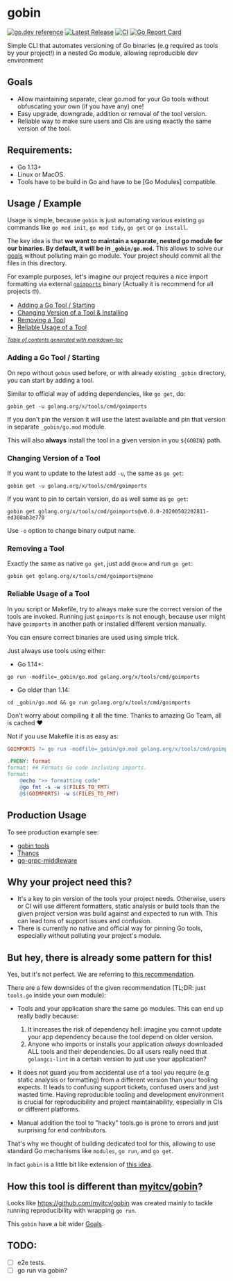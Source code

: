 # gobin
[![go.dev reference](https://img.shields.io/badge/go.dev-reference-007d9c?logo=go&logoColor=white&style=flat-square)](https://pkg.go.dev/github.com/bwplotka/gobin)
[![Latest Release](https://img.shields.io/github/release/bwplotka/gobin.svg?style=flat-square)](https://github.com/bwplotka/gobin/releases/latest)
[![CI](https://github.com/bwplotka/gobin/workflows/go/badge.svg)](https://github.com/bwplotka/gobin/actions?query=workflow%3Ago)
[![Go Report Card](https://goreportcard.com/badge/github.com/bwplotka/gobin)](https://goreportcard.com/report/github.com/bwplotka/gobin)

Simple CLI that automates versioning of Go binaries (e.g required as tools by your project!) in a nested Go module, allowing reproducible dev environment

## Goals

* Allow maintaining separate, clear go.mod for your Go tools without obfuscating your own (if you have any) one!
* Easy upgrade, downgrade, addition or removal of the tool version.
* Reliable way to make sure users and CIs are using exactly the same version of the tool.

## Requirements:

* Go 1.13+
* Linux or MacOS.
* Tools have to be build in Go and have to be [Go Modules] compatible.

## Usage / Example

Usage is simple, because `gobin` is just automating various existing `go` commands like `go mod init`, `go mod tidy`, `go get`
or `go install`.

The key idea is that **we want to maintain a separate, nested go module for our binaries. By default, it will be in `_gobin/go.mod`.**
This allows to solve our [goals](#Goals) without polluting main go module. Your project should commit all the files in this directory.

For example purposes, let's imagine our project requires a nice import formatting via external [`goimports`](https://pkg.go.dev/golang.org/x/tools/cmd/goimports?tab=doc)
binary (Actually it is recommend for all projects 🤓).

- [Adding a Go Tool / Starting](#adding-a-go-tool---starting)
- [Changing Version of a Tool & Installing](#changing-version-of-a-tool---installing)
- [Removing a Tool](#removing-a-tool)
- [Reliable Usage of a Tool](#reliable-usage-of-a-tool)

<small><i><a href='http://ecotrust-canada.github.io/markdown-toc/'>Table of contents generated with markdown-toc</a></i></small>

### Adding a Go Tool / Starting

On repo without `gobin` used before, or with already existing `_gobin` directory, you can start by
adding a tool.

Similar to official way of adding dependencies, like `go get`, do:

`gobin get -u golang.org/x/tools/cmd/goimports`

If you don't pin the version it will use the latest available and pin that version in separate `_gobin/go.mod` module.

This will also **always** install the tool in a given version in you `${GOBIN}` path.

### Changing Version of a Tool

If you want to update to the latest add `-u`, the same as `go get`:

`gobin get -u golang.org/x/tools/cmd/goimports`

If you want to pin to certain version, do as well same as `go get`:

`gobin get golang.org/x/tools/cmd/goimports@v0.0.0-20200502202811-ed308ab3e770`

Use `-o` option to change binary output name.

### Removing a Tool

Exactly the same as native `go get`, just add `@none` and run `go get`:

`gobin get golang.org/x/tools/cmd/goimports@none`

### Reliable Usage of a Tool

In you script or Makefile, try to always make sure the correct version of the tools are invoked.
Running just `goimports` is not enough, because user might have `goimports` in another path or installed different version
manually.

You can ensure correct binaries are used using simple trick.

Just always use tools using either:

* Go 1.14+:

`go run -modfile=_gobin/go.mod golang.org/x/tools/cmd/goimports`

* Go older than 1.14:

`cd _gobin/go.mod && go run golang.org/x/tools/cmd/goimports`

Don't worry about compiling it all the time. Thanks to amazing Go Team, all is cached ❤️

Not if you use Makefile it is as easy as:

```Makefile
GOIMPORTS ?= go run -modfile=_gobin/go.mod golang.org/x/tools/cmd/goimports

.PHONY: format
format: ## Formats Go code including imports.
format:
	@echo ">> formatting code"
	@go fmt -s -w $(FILES_TO_FMT)
	@$(GOIMPORTS) -w $(FILES_TO_FMT)
```

## Production Usage

To see production example see:

 * [gobin tools](https://github.com/bwplotka/gobin/blob/298d2bf5dcc1c8543261279f0a7a22536782e2b3/_gobin/binaries.go#L19)
 * [Thanos](WIP)
 * [go-grpc-middleware](WIP)

## Why your project need this?

* It's a key to pin version of the tools your project needs. Otherwise, users or CI will use different formatters, static analysis or build tools than the
given project version was build against and expected to run with. This can lead tons of support issues and confusion.
* There is currently no native and official way for pinning Go tools, especially without polluting your project's module.

## But hey, there is already some pattern for this!

Yes, but it's not perfect. We are referring to [this recommendation](https://github.com/golang/go/issues/25922#issuecomment-590529870).

There are a few downsides of the given recommendation (TL;DR: just `tools.go` inside your own module):

* Tools and your application share the same go modules. This can end up really badly because:

  1. It increases the risk of dependency hell: imagine you cannot update your app dependency because the tool depend on older version.
  2. Anyone who imports or installs your application *always* downloaded ALL tools and their dependencies. Do all users really need that `golangci-lint` in a certain version to
  just use your application?

* It does not guard you from accidental use of a tool you require (e.g static analysis or formatting) from a different version than your tooling expects.
It leads to confusing support tickets, confused users and just wasted time. Having reproducible tooling and development environment is crucial for reproducibility
and project maintainability, especially in CIs or different platforms.

* Manual addition the tool to "hacky" tools.go is prone to errors and just surprising for end contributors.

That's why we thought of building dedicated tool for this, allowing to use standard Go mechanisms like `modules`, `go run`, and `go get`.

In fact `gobin` is a little bit like extension of [this idea](https://github.com/golang/go/issues/25922#issuecomment-590529870).

## How this tool is different than [myitcv/gobin](https://github.com/myitcv/gobin)?

Looks like https://github.com/myitcv/gobin was created mainly to tackle running reproducibility with wrapping `go run`.

This `gobin` have a bit wider [Goals](#Goals).

## TODO:

* [ ] e2e tests.
* [ ] go run via gobin?